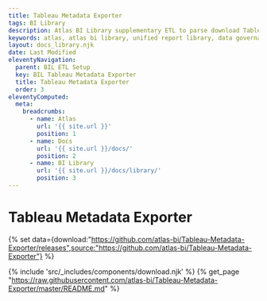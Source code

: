 ```yaml
---
title: Tableau Metadata Exporter
tags: BI Library
description: Atlas BI Library supplementary ETL to parse download Tableau report metadata and usage.
keywords: atlas, atlas bi library, unified report library, data governance, database, etl, tableau, metadata
layout: docs_library.njk
date: Last Modified
eleventyNavigation:
  parent: BIL ETL Setup
  key: BIL Tableau Metadata Exporter
  title: Tableau Metadata Exporter
  order: 3
eleventyComputed:
  meta:
    breadcrumbs:
      - name: Atlas
        url: '{{ site.url }}'
        position: 1
      - name: Docs
        url: '{{ site.url }}/docs/'
        position: 2
      - name: BI Library
        url: '{{ site.url }}/docs/library/'
        position: 3
---
```


# Tableau Metadata Exporter

{% set data={download:"https://github.com/atlas-bi/Tableau-Metadata-Exporter/releases",source:"https://github.com/atlas-bi/Tableau-Metadata-Exporter"} %}

{% include 'src/_includes/components/download.njk' %}
{% get_page "https://raw.githubusercontent.com/atlas-bi/Tableau-Metadata-Exporter/master/README.md" %}
